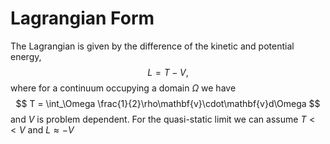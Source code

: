 # Lagrangian Form
The Lagrangian is given by the difference of the kinetic and potential energy,
$$
L = T - V,
$$
where for a continuum occupying a domain $\Omega$ we have
$$
T = \int_\Omega \frac{1}{2}\rho\mathbf{v}\cdot\mathbf{v}d\Omega
$$
and $V$ is problem dependent. For the quasi-static limit we can assume $T << V$ and $L \approx -V$

